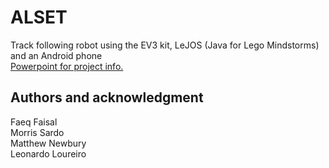 # ALSET

Track following robot using the EV3 kit, LeJOS (Java for Lego Mindstorms) and an Android phone
<br>
[Powerpoint for project info.](<https://rhul-my.sharepoint.com/:p:/r/personal/zlac318_live_rhul_ac_uk/Documents/Self-Driving%20Car%20Intro.pptx?d=w283a12212025447faf8af1d9827a945b&csf=1&web=1&e=fPXIBq>)


## Authors and acknowledgment
Faeq Faisal
<br>
Morris Sardo
<br>
Matthew Newbury
<br>
Leonardo Loureiro
